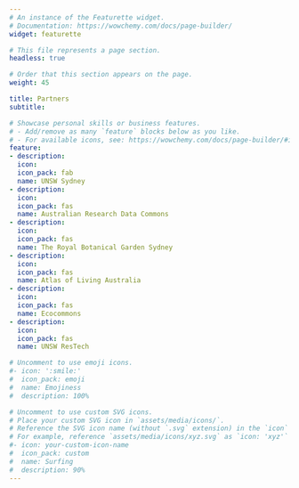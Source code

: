 ```yaml
---
# An instance of the Featurette widget.
# Documentation: https://wowchemy.com/docs/page-builder/
widget: featurette

# This file represents a page section.
headless: true

# Order that this section appears on the page.
weight: 45

title: Partners
subtitle:

# Showcase personal skills or business features.
# - Add/remove as many `feature` blocks below as you like.
# - For available icons, see: https://wowchemy.com/docs/page-builder/#icons
feature:
- description:
  icon:
  icon_pack: fab
  name: UNSW Sydney
- description:
  icon: 
  icon_pack: fas
  name: Australian Research Data Commons
- description:
  icon:
  icon_pack: fas
  name: The Royal Botanical Garden Sydney
- description:
  icon:
  icon_pack: fas
  name: Atlas of Living Australia
- description:
  icon:
  icon_pack: fas
  name: Ecocommons
- description:
  icon:
  icon_pack: fas
  name: UNSW ResTech

# Uncomment to use emoji icons.
#- icon: ':smile:'
#  icon_pack: emoji
#  name: Emojiness
#  description: 100%

# Uncomment to use custom SVG icons.
# Place your custom SVG icon in `assets/media/icons/`.
# Reference the SVG icon name (without `.svg` extension) in the `icon` field.
# For example, reference `assets/media/icons/xyz.svg` as `icon: 'xyz'`
#- icon: your-custom-icon-name
#  icon_pack: custom
#  name: Surfing
#  description: 90%
---
```

